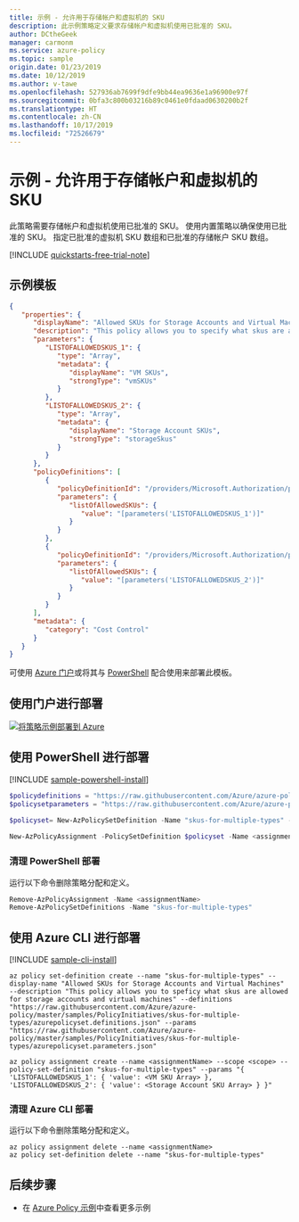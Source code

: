 ```yaml
---
title: 示例 - 允许用于存储帐户和虚拟机的 SKU
description: 此示例策略定义要求存储帐户和虚拟机使用已批准的 SKU。
author: DCtheGeek
manager: carmonm
ms.service: azure-policy
ms.topic: sample
origin.date: 01/23/2019
ms.date: 10/12/2019
ms.author: v-tawe
ms.openlocfilehash: 527936ab7699f9dfe9bb44ea9636e1a96900e97f
ms.sourcegitcommit: 0bfa3c800b03216b89c0461e0fdaad0630200b2f
ms.translationtype: HT
ms.contentlocale: zh-CN
ms.lasthandoff: 10/17/2019
ms.locfileid: "72526679"
---
```

# <a name="sample---allowed-skus-for-storage-accounts-and-virtual-machines"></a>示例 - 允许用于存储帐户和虚拟机的 SKU

此策略需要存储帐户和虚拟机使用已批准的 SKU。 使用内置策略以确保使用已批准的 SKU。 指定已批准的虚拟机 SKU 数组和已批准的存储帐户 SKU 数组。

[!INCLUDE [quickstarts-free-trial-note](../../../../includes/quickstarts-free-trial-note.md)]

## <a name="sample-template"></a>示例模板
```json
{
   "properties": {
      "displayName": "Allowed SKUs for Storage Accounts and Virtual Machines",
      "description": "This policy allows you to specify what skus are allowed for storage accounts and virtual machines",
      "parameters": {
         "LISTOFALLOWEDSKUS_1": {
            "type": "Array",
            "metadata": {
               "displayName": "VM SKUs",
               "strongType": "vmSKUs"
            }
         },
         "LISTOFALLOWEDSKUS_2": {
            "type": "Array",
            "metadata": {
               "displayName": "Storage Account SKUs",
               "strongType": "storageSkus"
            }
         }
      },
      "policyDefinitions": [
         {
            "policyDefinitionId": "/providers/Microsoft.Authorization/policyDefinitions/cccc23c7-8427-4f53-ad12-b6a63eb452b3",
            "parameters": {
               "listOfAllowedSKUs": {
                  "value": "[parameters('LISTOFALLOWEDSKUS_1')]"
               }
            }
         },
         {
            "policyDefinitionId": "/providers/Microsoft.Authorization/policyDefinitions/7433c107-6db4-4ad1-b57a-a76dce0154a1",
            "parameters": {
               "listOfAllowedSKUs": {
                  "value": "[parameters('LISTOFALLOWEDSKUS_2')]"
               }
            }
         }
      ],
      "metadata": {
         "category": "Cost Control"
      }
   }
}
```
可使用 [Azure 门户](#deploy-with-the-portal)或将其与 [PowerShell](#deploy-with-powershell) 配合使用来部署此模板。

## <a name="deploy-with-the-portal"></a>使用门户进行部署

[![将策略示例部署到 Azure](https://azuredeploy.net/deploybutton.png)](https://portal.azure.cn/?feature.customportal=false&microsoft_azure_policy=true&microsoft_azure_policy_policyinsights=true&feature.microsoft_azure_security_policy=true&microsoft_azure_marketplace_policy=true#blade/Microsoft_Azure_Policy/CreatePolicyDefinitionBlade/uri/https%3A%2F%2Fraw.githubusercontent.com%2FAzure%2Fazure-policy%2Fmaster%2Fsamples%2FSQL%2Fsql-db-skus%2Fazurepolicy.json)

## <a name="deploy-with-powershell"></a>使用 PowerShell 进行部署

[!INCLUDE [sample-powershell-install](../../../../includes/sample-powershell-install-no-ssh-az.md)]

```powershell
$policydefinitions = "https://raw.githubusercontent.com/Azure/azure-policy/master/samples/PolicyInitiatives/skus-for-multiple-types/azurepolicyset.definitions.json"
$policysetparameters = "https://raw.githubusercontent.com/Azure/azure-policy/master/samples/PolicyInitiatives/skus-for-multiple-types/azurepolicyset.parameters.json"

$policyset= New-AzPolicySetDefinition -Name "skus-for-multiple-types" -DisplayName "Allowed SKUs for Storage Accounts and Virtual Machines" -Description "This policy allows you to speficy what skus are allowed for storage accounts and virtual machines" -PolicyDefinition $policydefinitions -Parameter $policysetparameters 
 
New-AzPolicyAssignment -PolicySetDefinition $policyset -Name <assignmentName> -Scope <scope>  -LISTOFALLOWEDSKUS_1 <VM SKUs> -LISTOFALLOWEDSKUS_2 <Storage Account SKUs>
```

### <a name="clean-up-powershell-deployment"></a>清理 PowerShell 部署

运行以下命令删除策略分配和定义。

```powershell
Remove-AzPolicyAssignment -Name <assignmentName>
Remove-AzPolicySetDefinitions -Name "skus-for-multiple-types"
```

## <a name="deploy-with-azure-cli"></a>使用 Azure CLI 进行部署

[!INCLUDE [sample-cli-install](../../../../includes/sample-cli-install.md)]

```azurecli
az policy set-definition create --name "skus-for-multiple-types" --display-name "Allowed SKUs for Storage Accounts and Virtual Machines" --description "This policy allows you to speficy what skus are allowed for storage accounts and virtual machines" --definitions "https://raw.githubusercontent.com/Azure/azure-policy/master/samples/PolicyInitiatives/skus-for-multiple-types/azurepolicyset.definitions.json" --params "https://raw.githubusercontent.com/Azure/azure-policy/master/samples/PolicyInitiatives/skus-for-multiple-types/azurepolicyset.parameters.json"

az policy assignment create --name <assignmentName> --scope <scope> --policy-set-definition "skus-for-multiple-types" --params "{ 'LISTOFALLOWEDSKUS_1': { 'value': <VM SKU Array> }, 'LISTOFALLOWEDSKUS_2': { 'value': <Storage Account SKU Array> } }"
```

### <a name="clean-up-azure-cli-deployment"></a>清理 Azure CLI 部署

运行以下命令删除策略分配和定义。

```azurecli
az policy assignment delete --name <assignmentName>
az policy set-definition delete --name "skus-for-multiple-types"
```

## <a name="next-steps"></a>后续步骤

- 在 [Azure Policy 示例](index.md)中查看更多示例